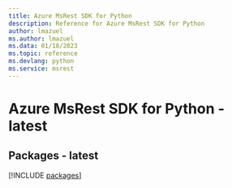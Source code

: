 ```yaml
---
title: Azure MsRest SDK for Python
description: Reference for Azure MsRest SDK for Python
author: lmazuel
ms.author: lmazuel
ms.data: 01/18/2023
ms.topic: reference
ms.devlang: python
ms.service: msrest
---
```

# Azure MsRest SDK for Python - latest
## Packages - latest
[!INCLUDE [packages](msrest-index.md)]